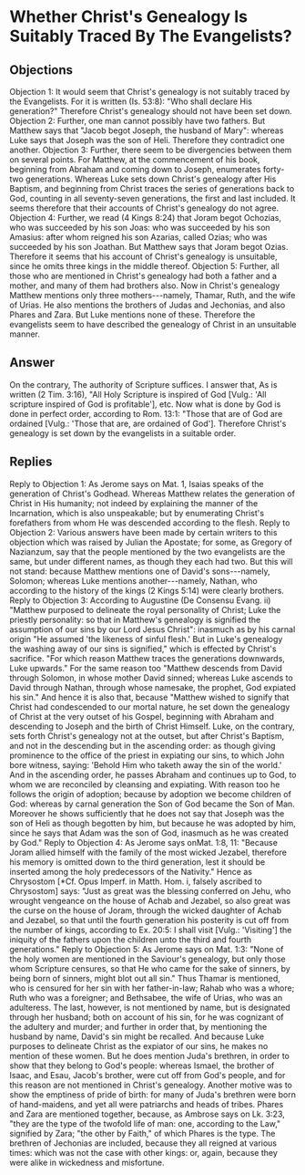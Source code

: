 # Whether Christ's Genealogy Is Suitably Traced By The Evangelists?
## Objections
Objection 1: It would seem that Christ's genealogy is not suitably traced by the Evangelists. For it is written (Is. 53:8): "Who shall declare His generation?" Therefore Christ's genealogy should not have been set down.
Objection 2: Further, one man cannot possibly have two fathers. But Matthew says that "Jacob begot Joseph, the husband of Mary": whereas Luke says that Joseph was the son of Heli. Therefore they contradict one another.
Objection 3: Further, there seem to be divergencies between them on several points. For Matthew, at the commencement of his book, beginning from Abraham and coming down to Joseph, enumerates forty-two generations. Whereas Luke sets down Christ's genealogy after His Baptism, and beginning from Christ traces the series of generations back to God, counting in all seventy-seven generations, the first and last included. It seems therefore that their accounts of Christ's genealogy do not agree.
Objection 4: Further, we read (4 Kings 8:24) that Joram begot Ochozias, who was succeeded by his son Joas: who was succeeded by his son Amasius: after whom reigned his son Azarias, called Ozias; who was succeeded by his son Joathan. But Matthew says that Joram begot Ozias. Therefore it seems that his account of Christ's genealogy is unsuitable, since he omits three kings in the middle thereof.
Objection 5: Further, all those who are mentioned in Christ's genealogy had both a father and a mother, and many of them had brothers also. Now in Christ's genealogy Matthew mentions only three mothers---namely, Thamar, Ruth, and the wife of Urias. He also mentions the brothers of Judas and Jechonias, and also Phares and Zara. But Luke mentions none of these. Therefore the evangelists seem to have described the genealogy of Christ in an unsuitable manner.
## Answer
On the contrary, The authority of Scripture suffices.
I answer that, As is written (2 Tim. 3:16), "All Holy Scripture is inspired of God [Vulg.: 'All scripture inspired of God is profitable'], etc. Now what is done by God is done in perfect order, according to Rom. 13:1: "Those that are of God are ordained [Vulg.: 'Those that are, are ordained of God']. Therefore Christ's genealogy is set down by the evangelists in a suitable order.
## Replies
Reply to Objection 1: As Jerome says on Mat. 1, Isaias speaks of the generation of Christ's Godhead. Whereas Matthew relates the generation of Christ in His humanity; not indeed by explaining the manner of the Incarnation, which is also unspeakable; but by enumerating Christ's forefathers from whom He was descended according to the flesh.
Reply to Objection 2: Various answers have been made by certain writers to this objection which was raised by Julian the Apostate; for some, as Gregory of Nazianzum, say that the people mentioned by the two evangelists are the same, but under different names, as though they each had two. But this will not stand: because Matthew mentions one of David's sons---namely, Solomon; whereas Luke mentions another---namely, Nathan, who according to the history of the kings (2 Kings 5:14) were clearly brothers.
Reply to Objection 3: According to Augustine (De Consensu Evang. ii) "Matthew purposed to delineate the royal personality of Christ; Luke the priestly personality: so that in Matthew's genealogy is signified the assumption of our sins by our Lord Jesus Christ": inasmuch as by his carnal origin "He assumed 'the likeness of sinful flesh.' But in Luke's genealogy the washing away of our sins is signified," which is effected by Christ's sacrifice. "For which reason Matthew traces the generations downwards, Luke upwards." For the same reason too "Matthew descends from David through Solomon, in whose mother David sinned; whereas Luke ascends to David through Nathan, through whose namesake, the prophet, God expiated his sin." And hence it is also that, because "Matthew wished to signify that Christ had condescended to our mortal nature, he set down the genealogy of Christ at the very outset of his Gospel, beginning with Abraham and descending to Joseph and the birth of Christ Himself. Luke, on the contrary, sets forth Christ's genealogy not at the outset, but after Christ's Baptism, and not in the descending but in the ascending order: as though giving prominence to the office of the priest in expiating our sins, to which John bore witness, saying: 'Behold Him who taketh away the sin of the world.' And in the ascending order, he passes Abraham and continues up to God, to whom we are reconciled by cleansing and expiating. With reason too he follows the origin of adoption; because by adoption we become children of God: whereas by carnal generation the Son of God became the Son of Man. Moreover he shows sufficiently that he does not say that Joseph was the son of Heli as though begotten by him, but because he was adopted by him, since he says that Adam was the son of God, inasmuch as he was created by God."
Reply to Objection 4: As Jerome says onMat. 1:8, 11: "Because Joram allied himself with the family of the most wicked Jezabel, therefore his memory is omitted down to the third generation, lest it should be inserted among the holy predecessors of the Nativity." Hence as Chrysostom [*Cf. Opus Imperf. in Matth. Hom. i, falsely ascribed to Chrysostom] says: "Just as great was the blessing conferred on Jehu, who wrought vengeance on the house of Achab and Jezabel, so also great was the curse on the house of Joram, through the wicked daughter of Achab and Jezabel, so that until the fourth generation his posterity is cut off from the number of kings, according to Ex. 20:5: I shall visit [Vulg.: 'Visiting'] the iniquity of the fathers upon the children unto the third and fourth generations."
Reply to Objection 5: As Jerome says on Mat. 1:3: "None of the holy women are mentioned in the Saviour's genealogy, but only those whom Scripture censures, so that He who came for the sake of sinners, by being born of sinners, might blot out all sin." Thus Thamar is mentioned, who is censured for her sin with her father-in-law; Rahab who was a whore; Ruth who was a foreigner; and Bethsabee, the wife of Urias, who was an adulteress. The last, however, is not mentioned by name, but is designated through her husband; both on account of his sin, for he was cognizant of the adultery and murder; and further in order that, by mentioning the husband by name, David's sin might be recalled. And because Luke purposes to delineate Christ as the expiator of our sins, he makes no mention of these women. But he does mention Juda's brethren, in order to show that they belong to God's people: whereas Ismael, the brother of Isaac, and Esau, Jacob's brother, were cut off from God's people, and for this reason are not mentioned in Christ's genealogy. Another motive was to show the emptiness of pride of birth: for many of Juda's brethren were born of hand-maidens, and yet all were patriarchs and heads of tribes. Phares and Zara are mentioned together, because, as Ambrose says on Lk. 3:23, "they are the type of the twofold life of man: one, according to the Law," signified by Zara; "the other by Faith," of which Phares is the type. The brethren of Jechonias are included, because they all reigned at various times: which was not the case with other kings: or, again, because they were alike in wickedness and misfortune.